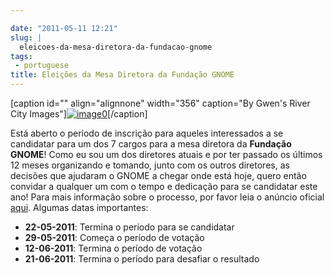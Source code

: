 ```yaml
---

date: "2011-05-11 12:21"
slug: |
  eleicoes-da-mesa-diretora-da-fundacao-gnome
tags:
 - portuguese
title: Eleições da Mesa Diretora da Fundação GNOME
---
```


\[caption id="" align="alignnone" width="356" caption="By Gwen's River
City
Images"\][![image0](http://farm4.static.flickr.com/3273/3003414804_39693eb619_d.jpg)](http://www.flickr.com/photos/auntie/3003414804/)\[/caption\]

Está aberto o período de inscrição para aqueles interessados a se
candidatar para um dos 7 cargos para a mesa diretora da **Fundação
GNOME**! Como eu sou um dos diretores atuais e por ter passado os
últimos 12 meses organizando e tomando, junto com os outros diretores,
as decisões que ajudaram o GNOME a chegar onde está hoje, quero então
convidar a qualquer um com o tempo e dedicação para se candidatar este
ano! Para mais informação sobre o processo, por favor leia o anúncio
oficial
[aqui](http://permalink.gmane.org/gmane.comp.gnome.foundation.announce/464).
Algumas datas importantes:

-   **22-05-2011**: Termina o período para se candidatar
-   **29-05-2011**: Começa o período de votação
-   **12-06-2011**: Termina o período de votação
-   **21-06-2011**: Termina o período para desafiar o resultado
